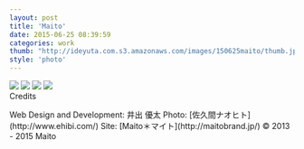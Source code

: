 ```yaml
---
layout: post
title: 'Maito'
date: 2015-06-25 08:39:59
categories: work
thumb: "http://ideyuta.com.s3.amazonaws.com/images/150625maito/thumb.jpg"
style: 'photo'
---
```


<div class="images">
<img class="lazyload" src="http://ideyuta.com.s3.amazonaws.com/images/150625maito/low/overview01.jpg" data-src="http://ideyuta.com.s3.amazonaws.com/images/150625maito/overview01.jpg">
<img class="lazyload" src="http://ideyuta.com.s3.amazonaws.com/images/150625maito/low/overview02.jpg" data-src="http://ideyuta.com.s3.amazonaws.com/images/150625maito/overview02.jpg">
<img class="lazyload" src="http://ideyuta.com.s3.amazonaws.com/images/150625maito/low/overview03.jpg" data-src="http://ideyuta.com.s3.amazonaws.com/images/150625maito/overview03.jpg">
<img class="lazyload" src="http://ideyuta.com.s3.amazonaws.com/images/150625maito/low/overview04.jpg" data-src="http://ideyuta.com.s3.amazonaws.com/images/150625maito/overview04.jpg">
</div>

<div class="note">
Credits
<p>Web Design and Development: 井出 優太
Photo: [佐久間ナオヒト](http://www.ehibi.com/)
Site: [Maito＊マイト](http://maitobrand.jp/)
&copy; 2013 - 2015 Maito
</p>
</div>
